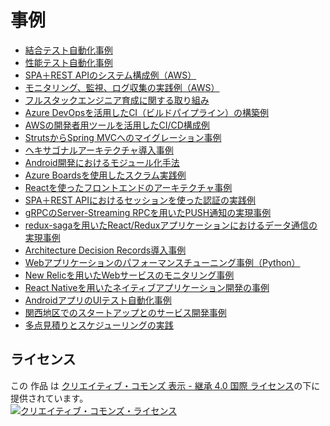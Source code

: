 # 事例

* [結合テスト自動化事例](./canal-testing/README.md)
* [性能テスト自動化事例](./performance-testing/README.md)
* [SPA＋REST APIのシステム構成例（AWS）](./spa-rest-api-system-design-on-aws/README.md)
* [モニタリング、監視、ログ収集の実践例（AWS）](./monitoring-on-aws/README.md)
* [フルスタックエンジニア育成に関する取り組み](./full-stack-engineer-training/README.md)
* [Azure DevOpsを活用したCI（ビルドパイプライン）の構築例](./ci-on-azure/README.md)
* [AWSの開発者用ツールを活用したCI/CD構成例](./cicd-on-aws/README.md)
* [StrutsからSpring MVCへのマイグレーション事例](./migration-from-struts-to-springmvc/README.md)
* [ヘキサゴナルアーキテクチャ導入事例](./hexagonal-architecture/README.md)
* [Android開発におけるモジュール化手法](./android-di-modules/README.md)
* [Azure Boardsを使用したスクラム実践例](./scrum-on-azure/README.md)
* [Reactを使ったフロントエンドのアーキテクチャ事例](./react-spa-architecture/README.md)
* [SPA＋REST APIにおけるセッションを使った認証の実践例](./authn-authz-session/README.md)
* [gRPCのServer-Streaming RPCを用いたPUSH通知の実現事例](./grpc-push-notification/README.md)
* [redux-sagaを用いたReact/Reduxアプリケーションにおけるデータ通信の実現事例](./redux-saga/README.md)
* [Architecture Decision Records導入事例](./architecture-decision-records/README.md)
* [Webアプリケーションのパフォーマンスチューニング事例（Python）](./python-webapp-performance-turing/README.md)
* [New Relicを用いたWebサービスのモニタリング事例](./application-performance-monitoring/README.md)
* [React Nativeを用いたネイティブアプリケーション開発の事例](./react-native-shotodoke/README.md)
* [AndroidアプリのUIテスト自動化事例](./android-ui-test-tool/README.md)
* [関西地区でのスタートアップとのサービス開発事例](./kansai-service-dev/README.md)
* [多点見積りとスケジューリングの実践](./rb-estimation/README.md)

## ライセンス

この 作品 は <a rel="license" href="http://creativecommons.org/licenses/by-sa/4.0/">クリエイティブ・コモンズ 表示 - 継承 4.0 国際 ライセンス</a>の下に提供されています。
<br />
<a rel="license" href="http://creativecommons.org/licenses/by-sa/4.0/">
  <img alt="クリエイティブ・コモンズ・ライセンス" style="border-width:0" src="https://i.creativecommons.org/l/by-sa/4.0/88x31.png" />
</a>
